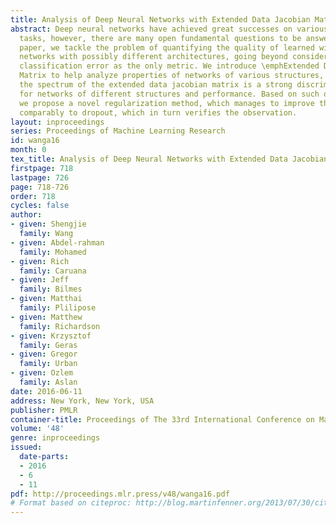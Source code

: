 ```yaml
---
title: Analysis of Deep Neural Networks with Extended Data Jacobian Matrix
abstract: Deep neural networks have achieved great successes on various machine learning
  tasks, however, there are many open fundamental questions to be answered. In this
  paper, we tackle the problem of quantifying the quality of learned wights of different
  networks with possibly different architectures, going beyond considering the final
  classification error as the only metric. We introduce \emphExtended Data Jacobian
  Matrix to help analyze properties of networks of various structures, finding that,
  the spectrum of the extended data jacobian matrix is a strong discriminating factor
  for networks of different structures and performance. Based on such observation,
  we propose a novel regularization method, which manages to improve the network performance
  comparably to dropout, which in turn verifies the observation.
layout: inproceedings
series: Proceedings of Machine Learning Research
id: wanga16
month: 0
tex_title: Analysis of Deep Neural Networks with Extended Data Jacobian Matrix
firstpage: 718
lastpage: 726
page: 718-726
order: 718
cycles: false
author:
- given: Shengjie
  family: Wang
- given: Abdel-rahman
  family: Mohamed
- given: Rich
  family: Caruana
- given: Jeff
  family: Bilmes
- given: Matthai
  family: Plilipose
- given: Matthew
  family: Richardson
- given: Krzysztof
  family: Geras
- given: Gregor
  family: Urban
- given: Ozlem
  family: Aslan
date: 2016-06-11
address: New York, New York, USA
publisher: PMLR
container-title: Proceedings of The 33rd International Conference on Machine Learning
volume: '48'
genre: inproceedings
issued:
  date-parts:
  - 2016
  - 6
  - 11
pdf: http://proceedings.mlr.press/v48/wanga16.pdf
# Format based on citeproc: http://blog.martinfenner.org/2013/07/30/citeproc-yaml-for-bibliographies/
---
```

